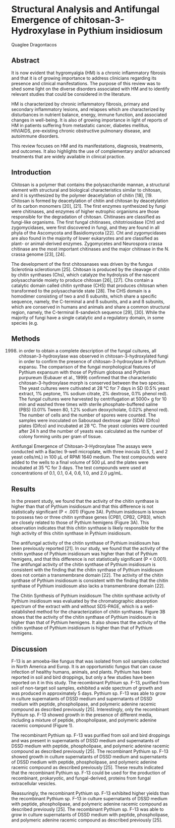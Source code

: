 # Structural Analysis and Antifungal Emergence of chitosan-3-Hydroxylase in Pythium insidiosum
Quaglee Dragontacos


## Abstract
It is now evident that hygromyalgia (HM) is a chronic inflammatory fibrosis and that it is of growing importance to address clinicians regarding its presence and clinical manifestations. The purpose of this review was to shed some light on the diverse disorders associated with HM and to identify relevant studies that could be considered in the literature.

HM is characterized by chronic inflammatory fibrosis, primary and secondary inflammatory lesions, and relapses which are characterized by disturbances in nutrient balance, energy, immune function, and associated changes in well-being. It is also of growing importance in light of reports of HM in patients suffering from metastatic cancer, diabetes mellitus, HIV/AIDS, pre-existing chronic obstructive pulmonary disease, and autoimmune disorders.

This review focuses on HM and its manifestations, diagnosis, treatments, and outcomes. It also highlights the use of complementary and/or advanced treatments that are widely available in clinical practice.


## Introduction
Chitosan is a polymer that contains the polysaccharide mannan, a structural element with structural and biological characteristics similar to chitosan, and it is synthesized by the polymer deacetylation of chitin [18], [19. Chitosan is formed by deacetylation of chitin and chitosan by deacetylation of its carbon monomers [20], [21]. The first enzymes synthesized by fungi were chitinases, and enzymes of higher eutrophic organisms are those responsible for the degradation of chitosan. Chitinases are classified as fungi-like organisms. The first fungal chitinases, chitotriosidase (Cht) and zygomycidases, were first discovered in fungi, and they are found in all phyla of the Ascomycota and Basidiomycota [22]. Cht and zygomycidases are also found in the majority of lower eukaryotes and are classified as plant- or animal-derived enzymes. Zygomycetes and Neurospora crassa chitinase are the most important chitinases and the major chitinase in the N. crassa genome [23], [24].

The development of the first chitosanases was driven by the fungus Sclerotinia sclerotiorum [25]. Chitosan is produced by the cleavage of chitin by chitin synthases (Chs), which catalyze the hydrolysis of the nascent polysaccharide moiety to produce chitosan [26], [27]. Chs contain a catalytic domain called chitin synthase (CHS) that produces chitosan when transformed to the polysaccharide state [28]. The CHS domain is a homodimer consisting of two a and ß subunits, which share a specific sequence, namely, the C-terminal a and ß subunits, and a and ß subunits, which are conserved in humans and animals and share a common structural region, namely, the C-terminal ß-sandwich sequence [29], [30]. While the majority of fungi have a single catalytic and a regulatory domain, in some species (e.g.


## Methods
 1998) in order to obtain a complete description of the fungal cultures, all chitosan-3-hydroxylase was observed in chitosan-3-hydroxylated fungi in order to confirm the presence of chitosan-3-hydroxylase in Pythium expansu. The comparison of the fungal morphological features of Pythium expansum with those of Pythium globosa and Pythium purpureum (Eubauer et al., 1999) confirmed that the characteristic chitosan-3-hydroxylase morph is conserved between the two species. The yeast cultures were cultivated at 28 °C for 7 days in SD (0.5% yeast extract, 1% peptone, 1% sodium citrate, 2% dextrose, 0.1% phenol red). The fungal cultures were harvested by centrifugation at 5000× g for 10 min and washed three times with sterile phosphate-buffered saline (PBS) (0.01% Tween 80, 1.2% sodium deoxycholate, 0.02% phenol red). The number of cells and the number of spores were counted. The samples were inoculated on Sabouraud dextrose agar (SDA) (Difco) plates (Difco) and incubated at 28 °C. The yeast colonies were counted after 24 h and the number of yeasts was calculated as the number of colony forming units per gram of tissue.

Antifungal Emergence of Chitosan-3-Hydroxylase
The assays were conducted with a Bactec 9-well microplate, with three inocula (0.5, 1, and 2 yeast cells/mL) in 100 µL of RPMI 1640 medium. The test compounds were added to the wells to a final volume of 500 µL and the plates were incubated at 35 °C for 3 days. The test compounds were used at concentrations of 0.1, 0.1, 0.4, 0.6, 1.0, and 2.0 µg/mL.


## Results
In the present study, we found that the activity of the chitin synthase is higher than that of Pythium insidiosum and that this difference is not statistically significant (P < .001) (Figure 3A). Pythium insidiosum is known to possess two or three chitin synthase genes (CPB1, CPB2, CPB3), which are closely related to those of Pythium hemigens (Figure 3A). This observation indicates that this chitin synthase is likely responsible for the high activity of this chitin synthase in Pythium insidiosum.

The antifungal activity of the chitin synthase of Pythium insidiosum has been previously reported [21]. In our study, we found that the activity of the chitin synthase of Pythium insidiosum was higher than that of Pythium hemigens, and that this difference is not statistically significant (P < 0.001). The antifungal activity of the chitin synthase of Pythium insidiosum is consistent with the finding that the chitin synthase of Pythium insidiosum does not contain a transmembrane domain [22]. The activity of the chitin synthase of Pythium insidiosum is consistent with the finding that the chitin synthase of Pythium insidiosum also lacks a transmembrane domain [22].

The Chitin Synthesis of Pythium insidiosum
The chitin synthase activity of Pythium insidiosum was evaluated by the chromatographic absorption spectrum of the extract with and without SDS-PAGE, which is a well-established method for the characterization of chitin synthases. Figure 3B shows that the activity of the chitin synthase of Pythium insidiosum is higher than that of Pythium hemigens. It also shows that the activity of the chitin synthase of Pythium insidiosum is higher than that of Pythium hemigens.


## Discussion
F-13 is an amoeba-like fungus that was isolated from soil samples collected in North America and Europ. It is an opportunistic fungus that can cause infection of healthy humans, animals, and plants. Pythium has been reported in soil and bird droppings, but only a few studies have been reported on it in this study. The recombinant Pythium sp. F-13, purified from soil of non-target soil samples, exhibited a wide spectrum of growth and was produced in approximately 5 days. Pythium sp. F-13 was able to grow in culture supernatants of DSSD medium and supernatants of DSSD medium with peptide, phospholipase, and polymeric adenine racemic compound as described previously [25]. Interestingly, only the recombinant Pythium sp. F-13 showed growth in the presence of different media, including a mixture of peptide, phospholipase, and polymeric adenine racemic compound (Figure 1).

The recombinant Pythium sp. F-13 was purified from soil and bird droppings and was present in supernatants of DSSD medium and supernatants of DSSD medium with peptide, phospholipase, and polymeric adenine racemic compound as described previously [25]. The recombinant Pythium sp. F-13 showed growth in culture supernatants of DSSD medium and supernatants of DSSD medium with peptide, phospholipase, and polymeric adenine racemic compound as described previously [25]. These results indicated that the recombinant Pythium sp. F-13 could be used for the production of recombinant, prokaryotic, and fungal-derived, proteins from fungal extracellular vesicles.

Reassuringly, the recombinant Pythium sp. F-13 exhibited higher yields than the recombinant Pythium sp. F-13 in culture supernatants of DSSD medium with peptide, phospholipase, and polymeric adenine racemic compound as described previously [25]. The recombinant Pythium sp. F-13 was able to grow in culture supernatants of DSSD medium with peptide, phospholipase, and polymeric adenine racemic compound as described previously [25].
